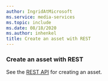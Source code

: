 ```yaml
---
author: IngridAtMicrosoft
ms.service: media-services
ms.topic: include
ms.date: 08/18/2020
ms.author: inhenkel
title: Create an asset with REST
---
```


<!--Create a media services asset CLI-->

### Create an asset with REST

See the [REST API](/rest/api/media/assets/create-or-update) for creating an asset.
